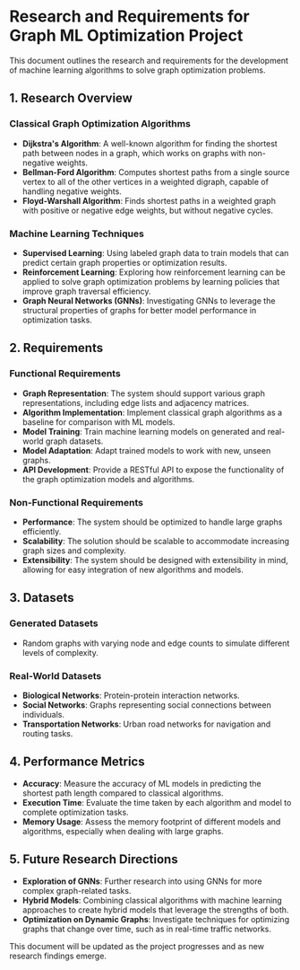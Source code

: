 # Research and Requirements for Graph ML Optimization Project

This document outlines the research and requirements for the development of machine learning algorithms to solve graph optimization problems.

## 1. Research Overview

### Classical Graph Optimization Algorithms
- **Dijkstra's Algorithm**: A well-known algorithm for finding the shortest path between nodes in a graph, which works on graphs with non-negative weights.
- **Bellman-Ford Algorithm**: Computes shortest paths from a single source vertex to all of the other vertices in a weighted digraph, capable of handling negative weights.
- **Floyd-Warshall Algorithm**: Finds shortest paths in a weighted graph with positive or negative edge weights, but without negative cycles.

### Machine Learning Techniques
- **Supervised Learning**: Using labeled graph data to train models that can predict certain graph properties or optimization results.
- **Reinforcement Learning**: Exploring how reinforcement learning can be applied to solve graph optimization problems by learning policies that improve graph traversal efficiency.
- **Graph Neural Networks (GNNs)**: Investigating GNNs to leverage the structural properties of graphs for better model performance in optimization tasks.

## 2. Requirements

### Functional Requirements
- **Graph Representation**: The system should support various graph representations, including edge lists and adjacency matrices.
- **Algorithm Implementation**: Implement classical graph algorithms as a baseline for comparison with ML models.
- **Model Training**: Train machine learning models on generated and real-world graph datasets.
- **Model Adaptation**: Adapt trained models to work with new, unseen graphs.
- **API Development**: Provide a RESTful API to expose the functionality of the graph optimization models and algorithms.

### Non-Functional Requirements
- **Performance**: The system should be optimized to handle large graphs efficiently.
- **Scalability**: The solution should be scalable to accommodate increasing graph sizes and complexity.
- **Extensibility**: The system should be designed with extensibility in mind, allowing for easy integration of new algorithms and models.

## 3. Datasets

### Generated Datasets
- Random graphs with varying node and edge counts to simulate different levels of complexity.

### Real-World Datasets
- **Biological Networks**: Protein-protein interaction networks.
- **Social Networks**: Graphs representing social connections between individuals.
- **Transportation Networks**: Urban road networks for navigation and routing tasks.

## 4. Performance Metrics

- **Accuracy**: Measure the accuracy of ML models in predicting the shortest path length compared to classical algorithms.
- **Execution Time**: Evaluate the time taken by each algorithm and model to complete optimization tasks.
- **Memory Usage**: Assess the memory footprint of different models and algorithms, especially when dealing with large graphs.

## 5. Future Research Directions
- **Exploration of GNNs**: Further research into using GNNs for more complex graph-related tasks.
- **Hybrid Models**: Combining classical algorithms with machine learning approaches to create hybrid models that leverage the strengths of both.
- **Optimization on Dynamic Graphs**: Investigate techniques for optimizing graphs that change over time, such as in real-time traffic networks.

This document will be updated as the project progresses and as new research findings emerge.
